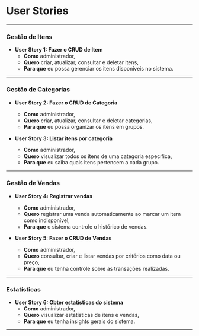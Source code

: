 # User Stories

---

### **Gestão de Itens**
- **User Story 1: Fazer o CRUD de Item**
  - **Como** administrador,  
  - **Quero** criar, atualizar, consultar e deletar itens,  
  - **Para que** eu possa gerenciar os itens disponíveis no sistema.

---

### **Gestão de Categorias**
- **User Story 2: Fazer o CRUD de Categoria**
  - **Como** administrador,  
  - **Quero** criar, atualizar, consultar e deletar categorias,  
  - **Para que** eu possa organizar os itens em grupos.

- **User Story 3: Listar itens por categoria**
  - **Como** administrador,  
  - **Quero** visualizar todos os itens de uma categoria específica,  
  - **Para que** eu saiba quais itens pertencem a cada grupo.

---

### **Gestão de Vendas**
- **User Story 4: Registrar vendas**
  - **Como** administrador,  
  - **Quero** registrar uma venda automaticamente ao marcar um item como indisponível,  
  - **Para que** o sistema controle o histórico de vendas.

- **User Story 5: Fazer o CRUD de Vendas**
  - **Como** administrador,  
  - **Quero** consultar, criar e listar vendas por critérios como data ou preço,  
  - **Para que** eu tenha controle sobre as transações realizadas.

---

### **Estatísticas**
- **User Story 6: Obter estatísticas do sistema**
  - **Como** administrador,  
  - **Quero** visualizar estatísticas de itens e vendas,  
  - **Para que** eu tenha insights gerais do sistema.


---
